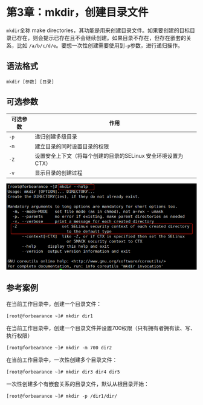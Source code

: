# 第3章：mkdir，创建目录文件
`mkdir`全称 make directories，其功能是用来创建目录文件。如果要创建的目标目录已存在，则会提示已存在且不会继续创建。如果目录不存在，但存在嵌套的关系，比如 `/a/b/c/d/e`。要想一次性创建需要使用到`-p`参数，进行递归操作。

## 语法格式
`mkdir [参数] [目录]`
## 可选参数
|  可选参数   | 作用  |
|  ----  | ----  |
| `-p` | 递归创建多级目录 |
| `-m` | 建立目录的同时设置目录的权限 |
| `-Z` | 设置安全上下文（将每个创建的目录的SELinux 安全环境设置为CTX） |
| `-v` | 显示目录的创建过程 |

![forbearance.cn](../../../.vuepress/public/assets/images/2022/linux-1.png)

## 参考案例
在当前工作目录中，创建一个目录文件：
```shell
[root@forbearance ~]# mkdir dir1
```
在当前工作目录中，创建一个目录文件并设置700权限（只有拥有者拥有读、写、执行权限）
```shell
[root@forbearance ~]# mkdir -m 700 dir2
```
在当前工作目录中，一次性创建多个目录文件：
```shell
[root@forbearance ~]# mkdir dir3 dir4 dir5
```
一次性创建多个有嵌套关系的目录文件，默认从根目录开始：
```shell
[root@forbearance ~]# mkdir -p /dir1/dir/
```
